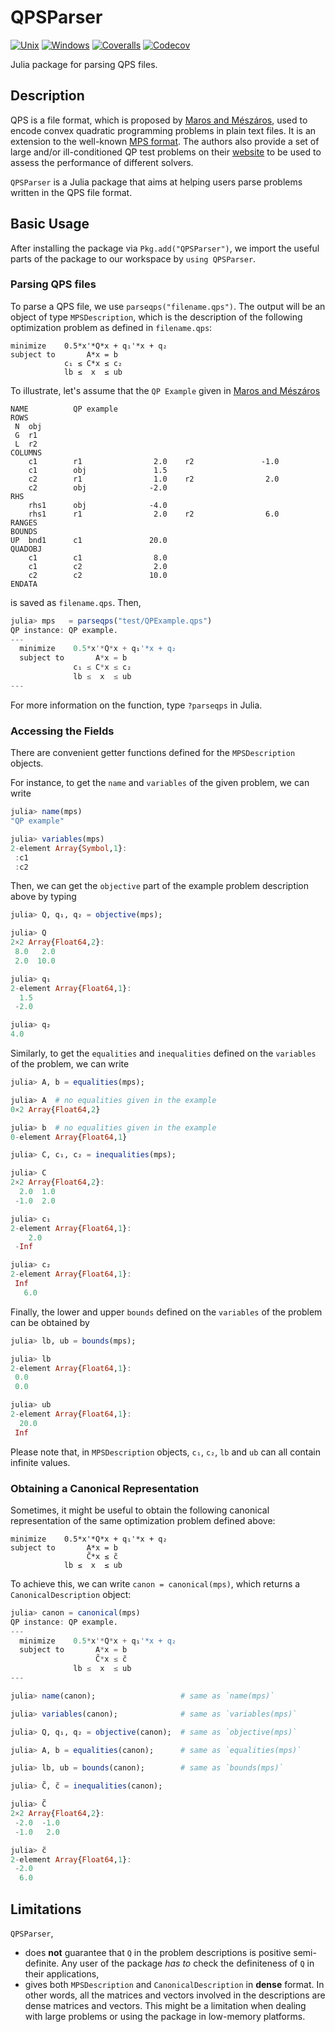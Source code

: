 # QPSParser

[![Unix][unix-img]][unix-link] [![Windows][win-img]][win-link]
[![Coveralls][ca-img]][ca-link] [![Codecov][cc-img]][cc-link]

Julia package for parsing QPS files.

[unix-img]: https://img.shields.io/travis/aytekinar/QPSParser.jl/master.svg?label=unix
[unix-link]: https://travis-ci.org/aytekinar/QPSParser.jl
[win-img]: https://img.shields.io/appveyor/ci/aytekinar/qpsparser-jl/master.svg?label=windows
[win-link]: https://ci.appveyor.com/project/aytekinar/qpsparser-jl/branch/master
[ca-img]: https://img.shields.io/coveralls/aytekinar/QPSParser.jl/master.svg?label=coveralls
[ca-link]: https://coveralls.io/github/aytekinar/QPSParser.jl?branch=master
[cc-img]: https://img.shields.io/codecov/c/github/aytekinar/QPSParser.jl/master.svg?label=codecov
[cc-link]: https://codecov.io/gh/aytekinar/QPSParser.jl?branch=master

## Description

QPS is a file format, which is proposed by [Maros and Mészáros][maros-doi], used
to encode convex quadratic programming problems in plain text files. It is an
extension to the well-known [MPS format][mps-link]. The authors also provide a
set of large and/or ill-conditioned QP test problems on their [website][test-set]
to be used to assess the performance of different solvers.

`QPSParser` is a Julia package that aims at helping users parse problems written
in the QPS file format.

[maros-doi]: http://dx.doi.org/10.1080/10556789908805768
[mps-link]: https://en.wikipedia.org/wiki/MPS_(format)
[test-set]: http://www.doc.ic.ac.uk/~im/

## Basic Usage

After installing the package via `Pkg.add("QPSParser")`, we import the useful
parts of the package to our workspace by `using QPSParser`.

### Parsing QPS files

To parse a QPS file, we use `parseqps("filename.qps")`. The output will be an
object of type `MPSDescription`, which is the description of the following
optimization problem as defined in `filename.qps`:

```
minimize    0.5*x'*Q*x + q₁'*x + q₂
subject to       A*x = b
            c₁ ≤ C*x ≤ c₂
            lb ≤  x  ≤ ub
```

To illustrate, let's assume that the `QP Example` given in [Maros and Mészáros][maros-doi]

```
NAME          QP example
ROWS
 N  obj
 G  r1
 L  r2
COLUMNS
    c1        r1                2.0    r2               -1.0
    c1        obj               1.5
    c2        r1                1.0    r2                2.0
    c2        obj              -2.0
RHS
    rhs1      obj              -4.0
    rhs1      r1                2.0    r2                6.0
RANGES
BOUNDS
UP  bnd1      c1               20.0
QUADOBJ
    c1        c1                8.0
    c1        c2                2.0
    c2        c2               10.0
ENDATA
```

is saved as `filename.qps`. Then,

```julia
julia> mps   = parseqps("test/QPExample.qps")
QP instance: QP example.
---
  minimize    0.5*x'*Q*x + q₁'*x + q₂
  subject to       A*x = b
              c₁ ≤ C*x ≤ c₂
              lb ≤  x  ≤ ub
---
```

For more information on the function, type `?parseqps` in Julia.

### Accessing the Fields

There are convenient getter functions defined for the `MPSDescription` objects.

For instance, to get the `name` and `variables` of the given problem, we can
write

```julia
julia> name(mps)
"QP example"

julia> variables(mps)
2-element Array{Symbol,1}:
 :c1
 :c2
```

Then, we can get the `objective` part of the example problem description above
by typing

```julia
julia> Q, q₁, q₂ = objective(mps);

julia> Q
2×2 Array{Float64,2}:
 8.0   2.0
 2.0  10.0

julia> q₁
2-element Array{Float64,1}:
  1.5
 -2.0

julia> q₂
4.0
```

Similarly, to get the `equalities` and `inequalities` defined on the `variables`
of the problem, we can write

```julia
julia> A, b = equalities(mps);

julia> A  # no equalities given in the example
0×2 Array{Float64,2}

julia> b  # no equalities given in the example
0-element Array{Float64,1}

julia> C, c₁, c₂ = inequalities(mps);

julia> C
2×2 Array{Float64,2}:
  2.0  1.0
 -1.0  2.0

julia> c₁
2-element Array{Float64,1}:
    2.0
 -Inf

julia> c₂
2-element Array{Float64,1}:
 Inf
   6.0
```

Finally, the lower and upper `bounds` defined on the `variables` of the problem
can be obtained by

```julia
julia> lb, ub = bounds(mps);

julia> lb
2-element Array{Float64,1}:
 0.0
 0.0

julia> ub
2-element Array{Float64,1}:
  20.0
 Inf
```

Please note that, in `MPSDescription` objects, `c₁`, `c₂`, `lb` and `ub` can all
contain infinite values.

### Obtaining a Canonical Representation

Sometimes, it might be useful to obtain the following canonical representation
of the same optimization problem defined above:

```
minimize    0.5*x'*Q*x + q₁'*x + q₂
subject to       A*x = b
                 C̃*x ≤ c̃
            lb ≤  x  ≤ ub
```

To achieve this, we can write `canon = canonical(mps)`, which returns a
`CanonicalDescription` object:

```julia
julia> canon = canonical(mps)
QP instance: QP example.
---
  minimize    0.5*x'*Q*x + q₁'*x + q₂
  subject to       A*x = b
                   C̃*x ≤ c̃
              lb ≤  x  ≤ ub
---

julia> name(canon);                   # same as `name(mps)`

julia> variables(canon);              # same as `variables(mps)`

julia> Q, q₁, q₂ = objective(canon);  # same as `objective(mps)`

julia> A, b = equalities(canon);      # same as `equalities(mps)`

julia> lb, ub = bounds(canon);        # same as `bounds(mps)`

julia> C̃, c̃ = inequalities(canon);

julia> C̃
2×2 Array{Float64,2}:
 -2.0  -1.0
 -1.0   2.0

julia> c̃
2-element Array{Float64,1}:
 -2.0
  6.0
```

## Limitations

`QPSParser`,

- does **not** guarantee that `Q` in the problem descriptions is positive
  semi-definite. Any user of the package *has to* check the definiteness of
  `Q` in their applications,
- gives both `MPSDescription` and `CanonicalDescription` in **dense** format.
  In other words, all the matrices and vectors involved in the descriptions
  are dense matrices and vectors. This might be a limitation when dealing with
  large problems or using the package in low-memory platforms.
